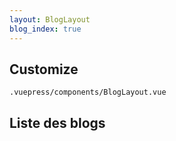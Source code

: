 ```yaml
---
layout: BlogLayout
blog_index: true
---
```


## Customize

`.vuepress/components/BlogLayout.vue`

## Liste des blogs

